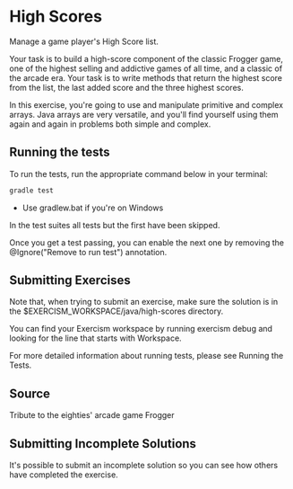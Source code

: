 # High Scores
Manage a game player's High Score list.

Your task is to build a high-score component of the classic Frogger game, one of the highest selling and addictive games of all time, and a classic of the arcade era. Your task is to write methods that return the highest score from the list, the last added score and the three highest scores.

In this exercise, you're going to use and manipulate primitive and complex arrays. Java arrays are very versatile, and you'll find yourself using them again and again in problems both simple and complex.

## Running the tests
To run the tests, run the appropriate command below in your terminal:

```sh
gradle test
```

- Use gradlew.bat if you're on Windows

In the test suites all tests but the first have been skipped.

Once you get a test passing, you can enable the next one by removing the @Ignore("Remove to run test") annotation.

## Submitting Exercises
Note that, when trying to submit an exercise, make sure the solution is in the $EXERCISM_WORKSPACE/java/high-scores directory.

You can find your Exercism workspace by running exercism debug and looking for the line that starts with Workspace.

For more detailed information about running tests, please see Running the Tests.

## Source
Tribute to the eighties' arcade game Frogger

## Submitting Incomplete Solutions
It's possible to submit an incomplete solution so you can see how others have completed the exercise.